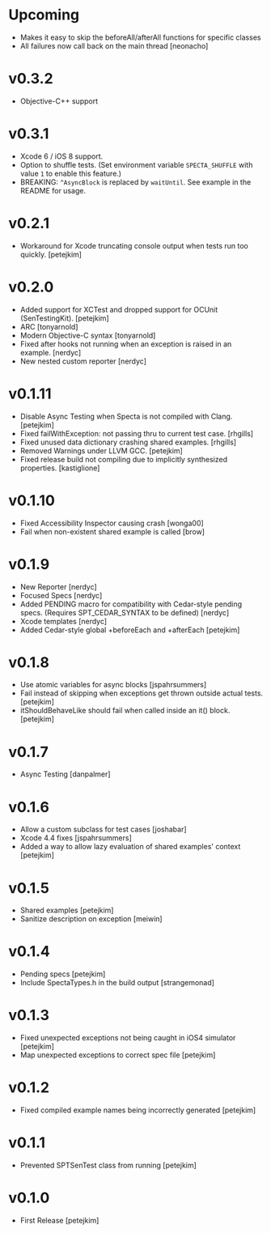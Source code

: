 Upcoming
======
* Makes it easy to skip the beforeAll/afterAll functions for specific classes
* All failures now call back on the main thread [neonacho]

v0.3.2
======

* Objective-C++ support

v0.3.1
======

* Xcode 6 / iOS 8 support.
* Option to shuffle tests. (Set environment variable `SPECTA_SHUFFLE` with value `1` to enable this feature.)
* BREAKING: `^AsyncBlock` is replaced by `waitUntil`. See example in the README for usage.

v0.2.1
======

* Workaround for Xcode truncating console output when tests run too quickly. [petejkim]

v0.2.0
======

* Added support for XCTest and dropped support for OCUnit (SenTestingKit). [petejkim]
* ARC [tonyarnold]
* Modern Objective-C syntax [tonyarnold]
* Fixed after hooks not running when an exception is raised in an example. [nerdyc]
* New nested custom reporter [nerdyc]

v0.1.11
=======

* Disable Async Testing when Specta is not compiled with Clang. [petejkim]
* Fixed failWithException: not passing thru to current test case. [rhgills]
* Fixed unused data dictionary crashing shared examples. [rhgills]
* Removed Warnings under LLVM GCC. [petejkim]
* Fixed release build not compiling due to implicitly synthesized properties. [kastiglione]

v0.1.10
=======

* Fixed Accessibility Inspector causing crash [wonga00]
* Fail when non-existent shared example is called [brow]

v0.1.9
======

* New Reporter [nerdyc]
* Focused Specs [nerdyc]
* Added PENDING macro for compatibility with Cedar-style pending specs. (Requires SPT\_CEDAR\_SYNTAX to be defined) [nerdyc]
* Xcode templates [nerdyc]
* Added Cedar-style global +beforeEach and +afterEach [petejkim]

v0.1.8
======

* Use atomic variables for async blocks [jspahrsummers]
* Fail instead of skipping when exceptions get thrown outside actual tests. [petejkim]
* itShouldBehaveLike should fail when called inside an it() block. [petejkim]

v0.1.7
======

* Async Testing [danpalmer]

v0.1.6
======

* Allow a custom subclass for test cases [joshabar]
* Xcode 4.4 fixes [jspahrsummers]
* Added a way to allow lazy evaluation of shared examples' context [petejkim]

v0.1.5
======

* Shared examples [petejkim]
* Sanitize description on exception [meiwin]

v0.1.4
======

* Pending specs [petejkim]
* Include SpectaTypes.h in the build output [strangemonad]

v0.1.3
======

* Fixed unexpected exceptions not being caught in iOS4 simulator [petejkim]
* Map unexpected exceptions to correct spec file [petejkim]

v0.1.2
======

* Fixed compiled example names being incorrectly generated [petejkim]

v0.1.1
======

* Prevented SPTSenTest class from running [petejkim]

v0.1.0
======

* First Release [petejkim]

